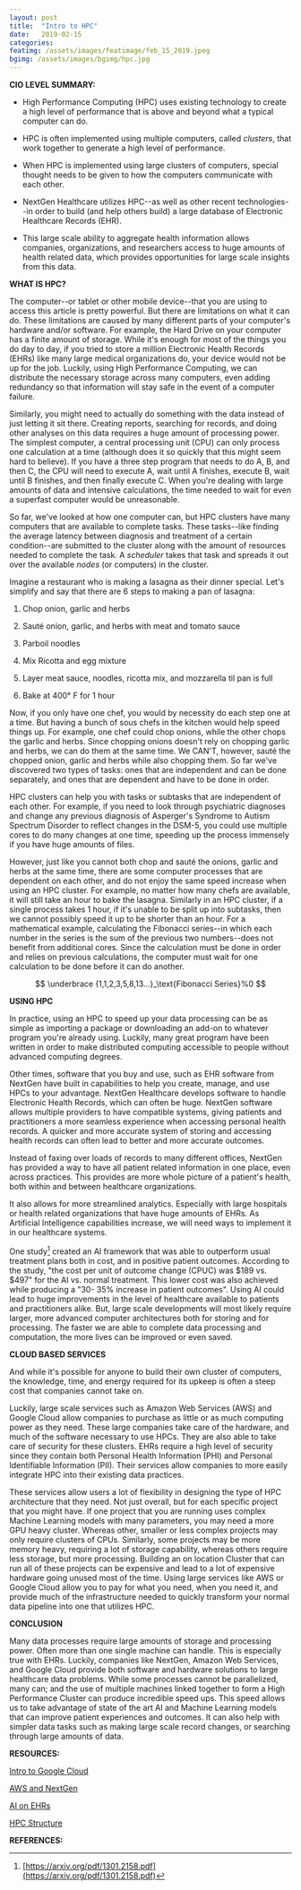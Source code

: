 ```yaml
---
layout: post
title:  "Intro to HPC"
date:   2019-02-15
categories:
featimg: /assets/images/featimage/feb_15_2019.jpeg
bgimg: /assets/images/bgimg/hpc.jpg
---
```


**CIO LEVEL SUMMARY:**

-   High Performance Computing (HPC) uses existing technology to create a high level of performance that is above and beyond what a typical computer can do.

-   HPC is often implemented using multiple computers, called *clusters*, that work together to generate a high level of performance.

-   When HPC is implemented using large clusters of computers, special thought needs to be given to how the computers communicate with each other.

-   NextGen Healthcare utilizes HPC\--as well as other recent technologies\--in order to build (and help others build) a large database of Electronic Healthcare Records (EHR).

-   This large scale ability to aggregate health information allows companies, organizations, and researchers access to huge amounts of health related data, which provides opportunities for large scale insights from this data.

**WHAT IS HPC?**

The computer\--or tablet or other mobile device\--that you are using to
access this article is pretty powerful. But there are limitations on
what it can do. These limitations are caused by many different parts of
your computer's hardware and/or software. For example, the Hard Drive on
your computer has a finite amount of storage. While it's enough for most
of the things you do day to day, if you tried to store a million
Electronic Health Records (EHRs) like many large medical organizations
do, your device would not be up for the job. Luckily, using High
Performance Computing, we can distribute the necessary storage across
many computers, even adding redundancy so that information will stay
safe in the event of a computer failure.

Similarly, you might need to actually do something with the data instead
of just letting it sit there. Creating reports, searching for records,
and doing other analyses on this data requires a huge amount of
processing power. The simplest computer, a central processing unit (CPU)
can only process one calculation at a time (although does it so quickly
that this might seem hard to believe). If you have a three step program
that needs to do A, B, and then C, the CPU will need to execute A, wait
until A finishes, execute B, wait until B finishes, and then finally
execute C. When you're dealing with large amounts of data and intensive
calculations, the time needed to wait for even a superfast computer
would be unreasonable.

So far, we've looked at how one computer can, but HPC clusters have many
computers that are available to complete tasks. These tasks\--like
finding the average latency between diagnosis and treatment of a certain
condition\--are submitted to the cluster along with the amount of
resources needed to complete the task. A *scheduler* takes that task and
spreads it out over the available *nodes* (or computers) in the cluster.

Imagine a restaurant who is making a lasagna as their dinner special.
Let's simplify and say that there are 6 steps to making a pan of
lasagna:

1.  Chop onion, garlic and herbs

2.  Sauté onion, garlic, and herbs with meat and tomato sauce

3.  Parboil noodles

4.  Mix Ricotta and egg mixture

5.  Layer meat sauce, noodles, ricotta mix, and mozzarella til pan is full

6.  Bake at 400° F for 1 hour

Now, if you only have one chef, you would by necessity do each step one
at a time. But having a bunch of sous chefs in the kitchen would help
speed things up. For example, one chef could chop onions, while the
other chops the garlic and herbs. Since chopping onions doesn't rely on
chopping garlic and herbs, we can do them at the same time. We CAN'T,
however, sauté the chopped onion, garlic and herbs while also chopping
them. So far we've discovered two types of tasks: ones that are
independent and can be done separately, and ones that are dependent and
have to be done in order.

HPC clusters can help you with tasks or subtasks that are independent of
each other. For example, if you need to look through psychiatric
diagnoses and change any previous diagnosis of Asperger's Syndrome to
Autism Spectrum Disorder to reflect changes in the DSM-5, you could use
multiple cores to do many changes at one time, speeding up the process
immensely if you have huge amounts of files.

However, just like you cannot both chop and sauté the onions, garlic and
herbs at the same time, there are some computer processes that are
dependent on each other, and do not enjoy the same speed increase when
using an HPC cluster. For example, no matter how many chefs are
available, it will still take an hour to bake the lasagna. Similarly in
an HPC cluster, if a single process takes 1 hour, if it's unable to be
split up into subtasks, then we cannot possibly speed it up to be
shorter than an hour. For a mathematical example, calculating the
Fibonacci series\--in which each number in the series is the sum of the
previous two numbers\--does not benefit from additional cores. Since the
calculation must be done in order and relies on previous calculations,
the computer must wait for one calculation to be done before it can do
another.

$$ \underbrace {1,1,2,3,5,8,13...}_\text{Fibonacci Series}%0 $$

**USING HPC**

In practice, using an HPC to speed up your data processing can be as
simple as importing a package or downloading an add-on to whatever
program you're already using. Luckily, many great program have been
written in order to make distributed computing accessible to people
without advanced computing degrees.

Other times, software that you buy and use, such as EHR software from
NextGen have built in capabilities to help you create, manage, and use
HPCs to your advantage. NextGen Healthcare develops software to handle
Electronic Health Records, which can often be huge. NextGen software
allows multiple providers to have compatible systems, giving patients
and practitioners a more seamless experience when accessing personal
health records. A quicker and more accurate system of storing and
accessing health records can often lead to better and more accurate
outcomes.

Instead of faxing over loads of records to many different offices,
NextGen has provided a way to have all patient related information in
one place, even across practices. This provides are more whole picture
of a patient's health, both within and between healthcare organizations.

It also allows for more streamlined analytics. Especially with large
hospitals or health related organizations that have huge amounts of
EHRs. As Artificial Intelligence capabilities increase, we will need
ways to implement it in our healthcare systems.

One study[^1] created an AI framework that was able to outperform usual
treatment plans both in cost, and in positive patient outcomes.
According to the study, "the cost per unit of outcome change (CPUC) was
\$189 vs. \$497" for the AI vs. normal treatment. This lower cost was
also achieved while producing a "30- 35% increase in patient outcomes".
Using AI could lead to huge improvements in the level of healthcare
available to patients and practitioners alike. But, large scale
developments will most likely require larger, more advanced computer
architectures both for storing and for processing. The faster we are
able to complete data processing and computation, the more lives can be
improved or even saved.

**CLOUD BASED SERVICES**

And while it's possible for anyone to build their own cluster of
computers, the knowledge, time, and energy required for its upkeep is
often a steep cost that companies cannot take on.

Luckily, large scale services such as Amazon Web Services (AWS) and
Google Cloud allow companies to purchase as little or as much computing
power as they need. These large companies take care of the hardware, and
much of the software necessary to use HPCs. They are also able to take
care of security for these clusters. EHRs require a high level of
security since they contain both Personal Health Information (PHI) and
Personal Identifiable Information (PII). Their services allow companies
to more easily integrate HPC into their existing data practices.

These services allow users a lot of flexibility in designing the type of
HPC architecture that they need. Not just overall, but for each specific
project that you might have. If one project that you are running uses
complex Machine Learning models with many parameters, you may need a
more GPU heavy cluster. Whereas other, smaller or less complex projects
may only require clusters of CPUs. Similarly, some projects may be more
memory heavy, requiring a lot of storage capability, whereas others
require less storage, but more processing. Building an on location
Cluster that can run all of these projects can be expensive and lead to
a lot of expensive hardware going unused most of the time. Using large
services like AWS or Google Cloud allow you to pay for what you need,
when you need it, and provide much of the infrastructure needed to
quickly transform your normal data pipeline into one that utilizes HPC.

**CONCLUSION**

Many data processes require large amounts of storage and processing
power. Often more than one single machine can handle. This is especially
true with EHRs. Luckily, companies like NextGen, Amazon Web Services,
and Google Cloud provide both software and hardware solutions to large
healthcare data problems. While some processes cannot be parallelized,
many can; and the use of multiple machines linked together to form a
High Performance Cluster can produce incredible speed ups. This speed
allows us to take advantage of state of the art AI and Machine Learning
models that can improve patient experiences and outcomes. It can also
help with simpler data tasks such as making large scale record changes,
or searching through large amounts of data.

**RESOURCES:**

[Intro to Google Cloud](https://www.youtube.com/watch?v=VviB3kxFe_0)

[AWS and NextGen](https://www.youtube.com/watch?v=XvwdQ4Kigpk)

[AI on EHRs](https://arxiv.org/pdf/1301.2158.pdf)

[HPC Structure](http://hpc.fs.uni-lj.si/sites/default/files/HPC_for_dummies.pdf)

**REFERENCES:**

[^1]: [https://arxiv.org/pdf/1301.2158.pdf](https://arxiv.org/pdf/1301.2158.pdf)
